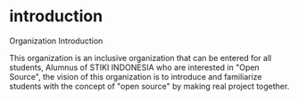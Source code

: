 # introduction
Organization Introduction

This organization is an inclusive organization that can be entered for all students, Alumnus of STIKI INDONESIA who are interested in "Open Source", the vision of this organization is to introduce and familiarize students with the concept of "open source" by making real project together.
